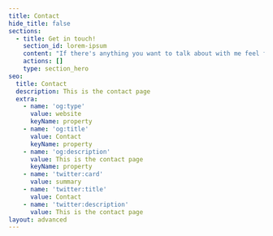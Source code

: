 ```yaml
---
title: Contact
hide_title: false
sections:
  - title: Get in touch!
    section_id: lorem-ipsum
    content: "If there's anything you want to talk about with me feel free to drop me a line by email. I'm happy to hear your comments, feedback, suggestions, or just say hi!\n\n*   Email:\_yatinsatija2@gmail.com\n\n*   Github:\_[@yatinsatija](https://github.com/yatinsatija)\n\n*   LinkedIn:\_[@yatin-satija](https://www.linkedin.com/in/yatin-satija/)\n"
    actions: []
    type: section_hero
seo:
  title: Contact
  description: This is the contact page
  extra:
    - name: 'og:type'
      value: website
      keyName: property
    - name: 'og:title'
      value: Contact
      keyName: property
    - name: 'og:description'
      value: This is the contact page
      keyName: property
    - name: 'twitter:card'
      value: summary
    - name: 'twitter:title'
      value: Contact
    - name: 'twitter:description'
      value: This is the contact page
layout: advanced
---
```

